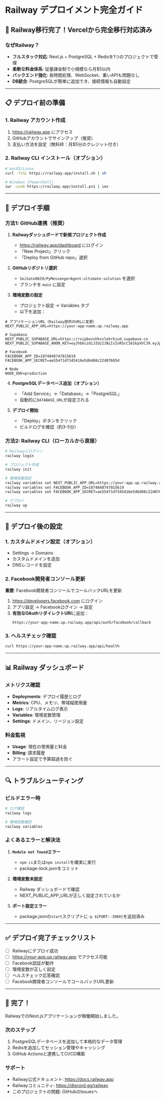 # Railway デプロイメント完全ガイド

## 🚂 Railway移行完了！Vercelから完全移行対応済み

### なぜRailway？
- **フルスタック対応**: Next.js + PostgreSQL + Redisを1つのプロジェクトで管理
- **柔軟な料金体系**: 従量課金制で小規模なら月$5以内
- **バックエンド強化**: 長時間処理、WebSocket、重いAPIも問題なし
- **DB統合**: PostgreSQLが簡単に追加でき、接続情報も自動設定

---

## 📋 デプロイ前の準備

### 1. Railway アカウント作成
1. https://railway.app にアクセス
2. GitHubアカウントでサインアップ（推奨）
3. 支払い方法を設定（無料枠：月$5分のクレジット付き）

### 2. Railway CLI インストール（オプション）
```bash
# macOS/Linux
curl -fsSL https://railway.app/install.sh | sh

# Windows (PowerShell)
iwr -useb https://railway.app/install.ps1 | iex
```

---

## 🚀 デプロイ手順

### 方法1: GitHub連携（推奨）

1. **Railwayダッシュボードで新規プロジェクト作成**
   - https://railway.app/dashboard にログイン
   - 「New Project」クリック
   - 「Deploy from GitHub repo」選択

2. **GitHubリポジトリ選択**
   - `SeiSato0829/PyMessengerAgent-ultimate-solution` を選択
   - ブランチを `main` に設定

3. **環境変数の設定**
   - プロジェクト設定 → Variables タブ
   - 以下を追加：

```env
# アプリケーションURL（Railway提供のURLに変更）
NEXT_PUBLIC_APP_URL=https://your-app-name.up.railway.app

# Supabase
NEXT_PUBLIC_SUPABASE_URL=https://rxipbozxhkzvlekrbjud.supabase.co
NEXT_PUBLIC_SUPABASE_ANON_KEY=eyJhbGciOiJIUzI1NiIsInR5cCI6IkpXVCJ9.eyJpc3MiOiJzdXBhYmFzZSIsInJlZiI6InJ4aXBib3p4aGt6dmxla3JianVkIiwicm9sZSI6ImFub24iLCJpYXQiOjE3MjU2MDg0NzgsImV4cCI6MjA0MTE4NDQ3OH0.vTWRLqpPjUGTH2U0TBRZLM5N3r86O9E6Eq5INIoL7jY

# Facebook
FACEBOOK_APP_ID=1074848747815619
FACEBOOK_APP_SECRET=ae554f1df345416e5d6d08c22d07685d

# Node
NODE_ENV=production
```

4. **PostgreSQLデータベース追加（オプション）**
   - 「Add Service」→「Database」→「PostgreSQL」
   - 自動的に`DATABASE_URL`が設定される

5. **デプロイ開始**
   - 「Deploy」ボタンをクリック
   - ビルドログを確認（約3-5分）

### 方法2: Railway CLI（ローカルから直接）

```bash
# Railwayにログイン
railway login

# プロジェクト作成
railway init

# 環境変数設定
railway variables set NEXT_PUBLIC_APP_URL=https://your-app.up.railway.app
railway variables set FACEBOOK_APP_ID=1074848747815619
railway variables set FACEBOOK_APP_SECRET=ae554f1df345416e5d6d08c22d07685d

# デプロイ
railway up
```

---

## 🔧 デプロイ後の設定

### 1. カスタムドメイン設定（オプション）
- Settings → Domains
- カスタムドメインを追加
- DNSレコードを設定

### 2. Facebook開発者コンソール更新

**重要**: Facebook開発者コンソールでコールバックURLを更新

1. https://developers.facebook.com にログイン
2. アプリ設定 → Facebookログイン → 設定
3. **有効なOAuthリダイレクトURI**に追加：
   ```
   https://your-app-name.up.railway.app/api/auth/facebook/callback
   ```

### 3. ヘルスチェック確認
```bash
curl https://your-app-name.up.railway.app/api/health
```

---

## 📊 Railway ダッシュボード

### メトリクス確認
- **Deployments**: デプロイ履歴とログ
- **Metrics**: CPU、メモリ、帯域幅使用量
- **Logs**: リアルタイムログ表示
- **Variables**: 環境変数管理
- **Settings**: ドメイン、リージョン設定

### 料金監視
- **Usage**: 現在の使用量と料金
- **Billing**: 請求履歴
- アラート設定で予算超過を防ぐ

---

## 🔍 トラブルシューティング

### ビルドエラー時
```bash
# ログ確認
railway logs

# 環境変数確認
railway variables
```

### よくあるエラーと解決法

1. **`Module not found`エラー**
   - `npm ci`または`npm install`を確実に実行
   - package-lock.jsonをコミット

2. **環境変数未設定**
   - Railway ダッシュボードで確認
   - NEXT_PUBLIC_APP_URLが正しく設定されているか

3. **ポート設定エラー**
   - package.jsonの`start`スクリプトに`-p ${PORT:-3000}`を追加済み

---

## ✅ デプロイ完了チェックリスト

- [ ] Railwayにデプロイ成功
- [ ] https://your-app.up.railway.app でアクセス可能
- [ ] Facebook認証が動作
- [ ] 環境変数が正しく設定
- [ ] ヘルスチェック応答確認
- [ ] Facebook開発者コンソールでコールバックURL更新

---

## 🎉 完了！

RailwayでのNext.jsアプリケーションが稼働開始しました。

### 次のステップ
1. PostgreSQLデータベースを追加して本格的なデータ管理
2. Redisを追加してセッション管理やキャッシング
3. GitHub Actionsと連携してCI/CD構築

### サポート
- Railway公式ドキュメント: https://docs.railway.app
- Railwayコミュニティ: https://discord.gg/railway
- このプロジェクトの問題: GitHubのIssuesへ